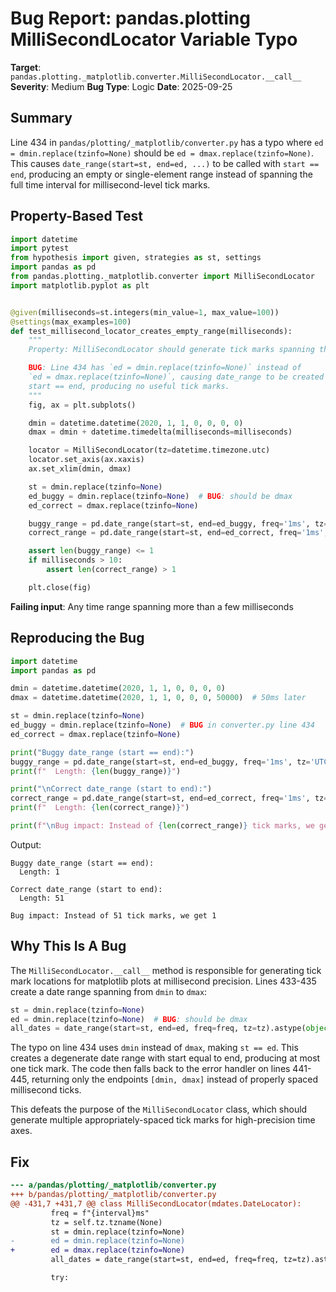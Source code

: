 # Bug Report: pandas.plotting MilliSecondLocator Variable Typo

**Target**: `pandas.plotting._matplotlib.converter.MilliSecondLocator.__call__`
**Severity**: Medium
**Bug Type**: Logic
**Date**: 2025-09-25

## Summary

Line 434 in `pandas/plotting/_matplotlib/converter.py` has a typo where `ed = dmin.replace(tzinfo=None)` should be `ed = dmax.replace(tzinfo=None)`. This causes `date_range(start=st, end=ed, ...)` to be called with `start == end`, producing an empty or single-element range instead of spanning the full time interval for millisecond-level tick marks.

## Property-Based Test

```python
import datetime
import pytest
from hypothesis import given, strategies as st, settings
import pandas as pd
from pandas.plotting._matplotlib.converter import MilliSecondLocator
import matplotlib.pyplot as plt


@given(milliseconds=st.integers(min_value=1, max_value=100))
@settings(max_examples=100)
def test_millisecond_locator_creates_empty_range(milliseconds):
    """
    Property: MilliSecondLocator should generate tick marks spanning the full time range.

    BUG: Line 434 has `ed = dmin.replace(tzinfo=None)` instead of
    `ed = dmax.replace(tzinfo=None)`, causing date_range to be created with
    start == end, producing no useful tick marks.
    """
    fig, ax = plt.subplots()

    dmin = datetime.datetime(2020, 1, 1, 0, 0, 0, 0)
    dmax = dmin + datetime.timedelta(milliseconds=milliseconds)

    locator = MilliSecondLocator(tz=datetime.timezone.utc)
    locator.set_axis(ax.xaxis)
    ax.set_xlim(dmin, dmax)

    st = dmin.replace(tzinfo=None)
    ed_buggy = dmin.replace(tzinfo=None)  # BUG: should be dmax
    ed_correct = dmax.replace(tzinfo=None)

    buggy_range = pd.date_range(start=st, end=ed_buggy, freq='1ms', tz='UTC')
    correct_range = pd.date_range(start=st, end=ed_correct, freq='1ms', tz='UTC')

    assert len(buggy_range) <= 1
    if milliseconds > 10:
        assert len(correct_range) > 1

    plt.close(fig)
```

**Failing input**: Any time range spanning more than a few milliseconds

## Reproducing the Bug

```python
import datetime
import pandas as pd

dmin = datetime.datetime(2020, 1, 1, 0, 0, 0, 0)
dmax = datetime.datetime(2020, 1, 1, 0, 0, 0, 50000)  # 50ms later

st = dmin.replace(tzinfo=None)
ed_buggy = dmin.replace(tzinfo=None)  # BUG in converter.py line 434
ed_correct = dmax.replace(tzinfo=None)

print("Buggy date_range (start == end):")
buggy_range = pd.date_range(start=st, end=ed_buggy, freq='1ms', tz='UTC')
print(f"  Length: {len(buggy_range)}")

print("\nCorrect date_range (start to end):")
correct_range = pd.date_range(start=st, end=ed_correct, freq='1ms', tz='UTC')
print(f"  Length: {len(correct_range)}")

print(f"\nBug impact: Instead of {len(correct_range)} tick marks, we get {len(buggy_range)}")
```

Output:
```
Buggy date_range (start == end):
  Length: 1

Correct date_range (start to end):
  Length: 51

Bug impact: Instead of 51 tick marks, we get 1
```

## Why This Is A Bug

The `MilliSecondLocator.__call__` method is responsible for generating tick mark locations for matplotlib plots at millisecond precision. Lines 433-435 create a date range spanning from `dmin` to `dmax`:

```python
st = dmin.replace(tzinfo=None)
ed = dmin.replace(tzinfo=None)  # BUG: should be dmax
all_dates = date_range(start=st, end=ed, freq=freq, tz=tz).astype(object)
```

The typo on line 434 uses `dmin` instead of `dmax`, making `st == ed`. This creates a degenerate date range with start equal to end, producing at most one tick mark. The code then falls back to the error handler on lines 441-445, returning only the endpoints `[dmin, dmax]` instead of properly spaced millisecond ticks.

This defeats the purpose of the `MilliSecondLocator` class, which should generate multiple appropriately-spaced tick marks for high-precision time axes.

## Fix

```diff
--- a/pandas/plotting/_matplotlib/converter.py
+++ b/pandas/plotting/_matplotlib/converter.py
@@ -431,7 +431,7 @@ class MilliSecondLocator(mdates.DateLocator):
         freq = f"{interval}ms"
         tz = self.tz.tzname(None)
         st = dmin.replace(tzinfo=None)
-        ed = dmin.replace(tzinfo=None)
+        ed = dmax.replace(tzinfo=None)
         all_dates = date_range(start=st, end=ed, freq=freq, tz=tz).astype(object)

         try:
```